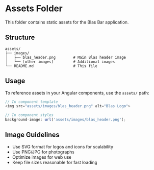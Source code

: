 # Assets Folder

This folder contains static assets for the Blas Bar application.

## Structure

```
assets/
├── images/
│   ├── blas_header.png        # Main Blas header image
│   └── [other images]         # Additional images
└── README.md                  # This file
```

## Usage

To reference assets in your Angular components, use the `assets/` path:

```typescript
// In component template
<img src="assets/images/blas_header.png" alt="Blas Logo">

// In component styles
background-image: url('assets/images/blas_header.png');
```

## Image Guidelines

- Use SVG format for logos and icons for scalability
- Use PNG/JPG for photographs
- Optimize images for web use
- Keep file sizes reasonable for fast loading

